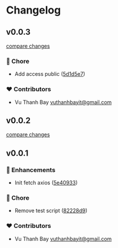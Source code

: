 # Changelog


## v0.0.3

[compare changes](https://github.com/vuthanhbayit/fetch/compare/v0.0.2...v0.0.3)

### 🏡 Chore

- Add access public ([5d1d5e7](https://github.com/vuthanhbayit/fetch/commit/5d1d5e7))

### ❤️ Contributors

- Vu Thanh Bay <vuthanhbayit@gmail.com>

## v0.0.2

[compare changes](https://github.com/vuthanhbayit/fetch/compare/v0.0.1...v0.0.2)

## v0.0.1


### 🚀 Enhancements

- Init fetch axios ([5e40933](https://github.com/vuthanhbayit/fetch/commit/5e40933))

### 🏡 Chore

- Remove test script ([82228d9](https://github.com/vuthanhbayit/fetch/commit/82228d9))

### ❤️ Contributors

- Vu Thanh Bay <vuthanhbayit@gmail.com>

